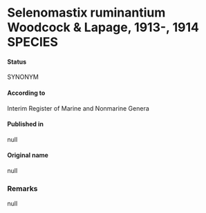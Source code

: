 # Selenomastix ruminantium Woodcock & Lapage, 1913-, 1914 SPECIES

#### Status
SYNONYM

#### According to
Interim Register of Marine and Nonmarine Genera

#### Published in
null

#### Original name
null

### Remarks
null